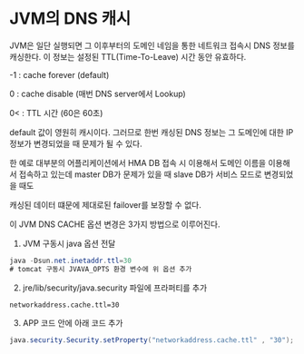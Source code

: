 # JVM의 DNS 캐시

JVM은 일단 실행되면 그 이후부터의 도메인 네임을 통한 네트워크 접속시 DNS 정보를 캐싱한다. 이 정보는 설정된 TTL(Time-To-Leave) 시간 동안 유효하다.

-1 : cache forever (default)

0  : cache disable (매번 DNS server에서 Lookup)

0< : TTL 시간 (60은 60초)

default 값이 영원히 캐시이다. 그러므로 한번 캐싱된 DNS 정보는 그 도메인에 대한 IP 정보가 변경되었을 때 문제가 될 수 있다.

한 예로 대부분의 어플리케이션에서 HMA DB 접속 시 이용해서 도메인 이름을 이용해서 접속하고 있는데 master DB가 문제가 있을 때 slave DB가 서비스 모드로 변경되었을 때도

캐싱된 데이터 떄문에 제대로된 failover를 보장할 수 없다.

이 JVM DNS CACHE 옵션 변경은 3가지 방법으로 이루어진다.

1. JVM 구동시 java 옵션 전달
```java
java -Dsun.net.inetaddr.ttl=30
# tomcat 구동시 JVAVA_OPTS 환경 변수에 위 옵션 추가
```

2.  jre/lib/security/java.security 파일에 프라퍼티를 추가
```
networkaddress.cache.ttl=30
```

3. APP 코드 안에 아래 코드 추가
```java
java.security.Security.setProperty("networkaddress.cache.ttl" , "30");
```
